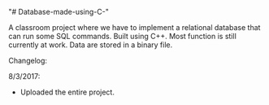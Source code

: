 "# Database-made-using-C-" 

A classroom project where we have to implement a relational database that can run
some SQL commands. Built using C++. Most function is still currently at work. Data are stored
in a binary file.

Changelog:

8/3/2017:
- Uploaded the entire project.
